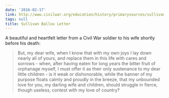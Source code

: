 ```yaml
---
date: '2016-02-17'
link: http://www.civilwar.org/education/history/primarysources/sullivan-ballou-letter.html
tags: null
title: Sullivan Ballou Letter
---
```


A beautiful and heartfelt letter from a Civil War soldier to his wife shortly before his death:

>But, my dear wife, when I know that with my own joys I lay down nearly all of yours, and replace them in this life with cares and sorrows - when, after having eaten for long years the bitter fruit of orphanage myself, I must offer it as their only sustenance to my dear little children - is it weak or dishonorable, while the banner of my purpose floats calmly and proudly in the breeze, that my unbounded love for you, my darling wife and children, should struggle in fierce, though useless, contest with my love of country?
